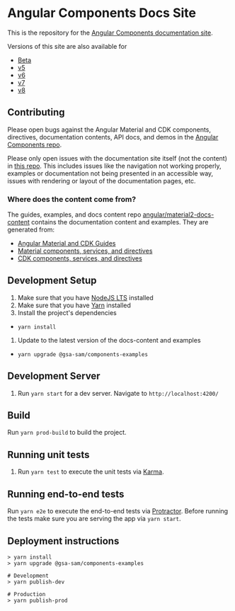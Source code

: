 # Angular Components Docs Site

This is the repository for the [Angular Components documentation site](https://material.angular.io/).

Versions of this site are also available for
- [Beta](https://next.material.angular.io/)
- [v5](https://v5.material.angular.io/)
- [v6](https://v6.material.angular.io/)
- [v7](https://v7.material.angular.io/)
- [v8](https://material.angular.io/)

## Contributing
Please open bugs against the Angular Material and CDK components, directives, documentation
contents, API docs, and demos in the
[Angular Components repo](https://github.com/angular/components/issues).

Please only open issues with the documentation site itself (not the content) in
[this repo](https://github.com/angular/material.angular.io/issues). This includes issues like the
navigation not working properly, examples or documentation not being presented in an accessible way,
issues with rendering or layout of the documentation pages, etc.

### Where does the content come from?
The guides, examples, and docs content repo
[angular/material2-docs-content](https://github.com/angular/material2-docs-content) contains the
documentation content and examples. They are generated from:
- [Angular Material and CDK Guides](https://github.com/angular/components/tree/master/guides)
- [Material components, services, and directives](https://github.com/angular/components/tree/master/src/lib)
- [CDK components, services, and directives](https://github.com/angular/components/tree/master/src/cdk)

## Development Setup
1. Make sure that you have [NodeJS LTS](https://nodejs.org) installed
1. Make sure that you have [Yarn](https://yarnpkg.com) installed
1. Install the project's dependencies
  - `yarn install`
1. Update to the latest version of the docs-content and examples
  - `yarn upgrade @gsa-sam/components-examples`

## Development Server
1. Run `yarn start` for a dev server. Navigate to `http://localhost:4200/`

## Build
Run `yarn prod-build` to build the project.

## Running unit tests
1. Run `yarn test` to execute the unit tests via [Karma](https://karma-runner.github.io).

## Running end-to-end tests
Run `yarn e2e` to execute the end-to-end tests via [Protractor](http://www.protractortest.org/).
Before running the tests make sure you are serving the app via `yarn start`.

## Deployment instructions
```
> yarn install
> yarn upgrade @gsa-sam/components-examples

# Development
> yarn publish-dev

# Production
> yarn publish-prod
```
